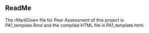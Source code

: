 ## ReadMe

The rMarkDown file for Peer Assessment of this project is PA1_template.Rmd and the compiled HTML file is PA1_template.html.

